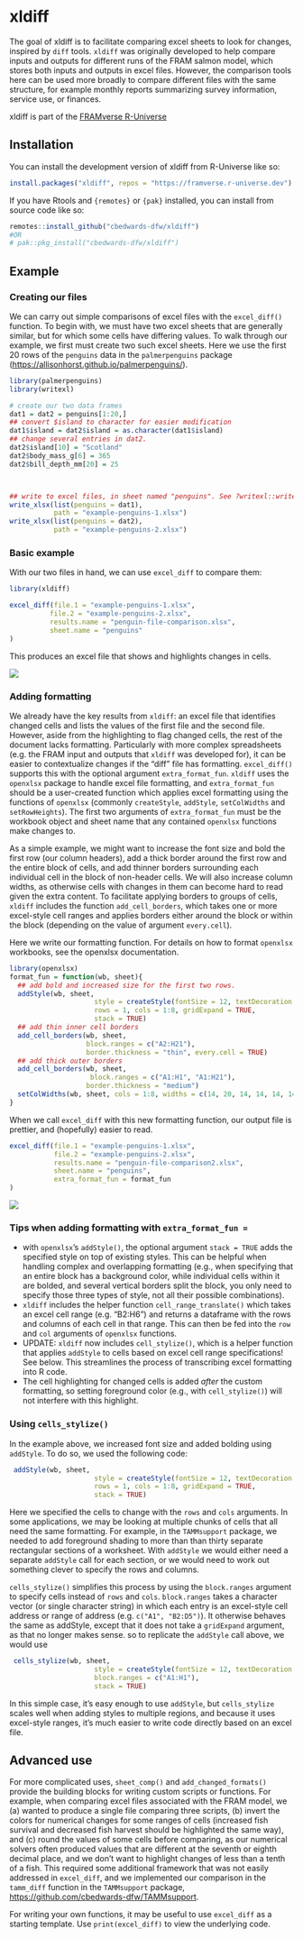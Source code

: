 
<!-- README.md is generated from README.Rmd. Please edit that file -->

# xldiff

<!-- badges: start -->
<!-- badges: end -->

The goal of xldiff is to facilitate comparing excel sheets to look for
changes, inspired by `diff` tools. `xldiff` was originally developed to
help compare inputs and outputs for different runs of the FRAM salmon
model, which stores both inputs and outputs in excel files. However, the
comparison tools here can be used more broadly to compare different
files with the same structure, for example monthly reports summarizing
survey information, service use, or finances.

xldiff is part of the [FRAMverse
R-Universe](https://framverse.r-universe.dev/packages)

## Installation

You can install the development version of xldiff from R-Universe like
so:

``` r
install.packages("xldiff", repos = "https://framverse.r-universe.dev")
```

If you have Rtools and `{remotes}` or `{pak}` installed, you can install
from source code like so:

``` r
remotes::install_github("cbedwards-dfw/xldiff")
#OR
# pak::pkg_install("cbedwards-dfw/xldiff")
```

## Example

### Creating our files

We can carry out simple comparisons of excel files with the
`excel_diff()` function. To begin with, we must have two excel sheets
that are generally similar, but for which some cells have differing
values. To walk through our example, we first must create two such excel
sheets. Here we use the first 20 rows of the `penguins` data in the
`palmerpenguins` package
(<https://allisonhorst.github.io/palmerpenguins/>).

``` r
library(palmerpenguins)
library(writexl)

# create our two data frames
dat1 = dat2 = penguins[1:20,]
## convert $island to character for easier modification
dat1$island = dat2$island = as.character(dat1$island)
## change several entries in dat2.
dat2$island[10] = "Scotland"
dat2$body_mass_g[6] = 365
dat2$bill_depth_mm[20] = 25



## write to excel files, in sheet named "penguins". See ?writexl::writexlsx.
write_xlsx(list(penguins = dat1),
           path = "example-penguins-1.xlsx")
write_xlsx(list(penguins = dat2),
           path = "example-penguins-2.xlsx")
```

### Basic example

With our two files in hand, we can use `excel_diff` to compare them:

``` r
library(xldiff)

excel_diff(file.1 = "example-penguins-1.xlsx",
          file.2 = "example-penguins-2.xlsx",
          results.name = "penguin-file-comparison.xlsx",
          sheet.name = "penguins"
)
```

This produces an excel file that shows and highlights changes in cells.

![](man/figures/MAN/filev1.PNG)

### Adding formatting

We already have the key results from `xldiff`: an excel file that
identifies changed cells and lists the values of the first file and the
second file. However, aside from the highlighting to flag changed cells,
the rest of the document lacks formatting. Particularly with more
complex spreadsheets (e.g. the FRAM input and outputs that `xldiff` was
developed for), it can be easier to contextualize changes if the “diff”
file has formatting. `excel_diff()` supports this with the optional
argument `extra_format_fun`. `xldiff` uses the `openxlsx` package to
handle excel file formatting, and `extra_format_fun` should be a
user-created function which applies excel formatting using the functions
of `openxlsx` (commonly `createStyle`, `addStyle`, `setColWidths` and
`setRowHeights`). The first two arguments of `extra_format_fun` must be
the workbook object and sheet name that any contained `openxlsx`
functions make changes to.

As a simple example, we might want to increase the font size and bold
the first row (our column headers), add a thick border around the first
row and the entire block of cells, and add thinner borders surrounding
each individual cell in the block of non-header cells. We will also
increase column widths, as otherwise cells with changes in them can
become hard to read given the extra content. To facilitate applying
borders to groups of cells, `xldiff` includes the function
`add_cell_borders`, which takes one or more excel-style cell ranges and
applies borders either around the block or within the block (depending
on the value of argument `every.cell`).

Here we write our formatting function. For details on how to format
`openxlsx` workbooks, see the openxlsx documentation.

``` r
library(openxlsx)
format_fun = function(wb, sheet){
  ## add bold and increased size for the first two rows.
  addStyle(wb, sheet,
                     style = createStyle(fontSize = 12, textDecoration = "Bold"),
                     rows = 1, cols = 1:8, gridExpand = TRUE,
                     stack = TRUE)
  ## add thin inner cell borders
  add_cell_borders(wb, sheet,
                   block.ranges = c("A2:H21"),
                   border.thickness = "thin", every.cell = TRUE)
  ## add thick outer borders
  add_cell_borders(wb, sheet,
                    block.ranges = c("A1:H1", "A1:H21"),
                   border.thickness = "medium")
  setColWidths(wb, sheet, cols = 1:8, widths = c(14, 20, 14, 14, 14, 14, 14))
}
```

When we call `excel_diff` with this new formatting function, our output
file is prettier, and (hopefully) easier to read.

``` r
excel_diff(file.1 = "example-penguins-1.xlsx",
           file.2 = "example-penguins-2.xlsx",
           results.name = "penguin-file-comparison2.xlsx",
           sheet.name = "penguins",
           extra_format_fun = format_fun
)
```

![](man/figures/MAN/filev2.PNG)

### Tips when adding formatting with `extra_format_fun =`

- with `openxlsx`’s `addStyle()`, the optional argument `stack = TRUE`
  adds the specified style on top of existing styles. This can be
  helpful when handling complex and overlapping formatting (e.g., when
  specifying that an entire block has a background color, while
  individual cells within it are bolded, and several vertical borders
  split the block, you only need to specify those three types of style,
  not all their possible combinations).
- `xldiff` includes the helper function `cell_range_translate()` which
  takes an excel cell range (e.g. “B2:H6”) and returns a dataframe with
  the rows and columns of each cell in that range. This can then be fed
  into the `row` and `col` arguments of `openxlsx` functions.
- UPDATE: `xldiff` now includes `cell_stylize()`, which is a helper
  function that applies `addStyle` to cells based on excel cell range
  specifications! See below. This streamlines the process of
  transcribing excel formatting into R code.
- The cell highlighting for changed cells is added *after* the custom
  formatting, so setting foreground color (e.g., with `cell_stylize()`)
  will not interfere with this highlight.

### Using `cells_stylize()`

In the example above, we increased font size and added bolding using
`addStyle`. To do so, we used the following code:

``` r
 addStyle(wb, sheet,
                     style = createStyle(fontSize = 12, textDecoration = "Bold"),
                     rows = 1, cols = 1:8, gridExpand = TRUE,
                     stack = TRUE)
```

Here we specified the cells to change with the `rows` and `cols`
arguments. In some applications, we may be looking at multiple chunks of
cells that all need the same formatting. For example, in the
`TAMMsupport` package, we needed to add foreground shading to more than
than thirty separate rectangular sections of a worksheet. With
`addStyle` we would either need a separate `addStyle` call for each
section, or we would need to work out something clever to specify the
rows and columns.

`cells_stylize()` simplifies this process by using the `block.ranges`
argument to specify cells instead of `rows` and `cols`. `block.ranges`
takes a character vector (or single character string) in which each
entry is an excel-style cell address or range of address
(e.g. `c("A1", "B2:D5")`). It otherwise behaves the same as addStyle,
except that it does not take a `gridExpand` argument, as that no longer
makes sense. so to replicate the `addStyle` call above, we would use

``` r
 cells_stylize(wb, sheet,
                     style = createStyle(fontSize = 12, textDecoration = "Bold"),
                     block.ranges = c("A1:H1"),
                     stack = TRUE)
```

In this simple case, it’s easy enough to use `addStyle`, but
`cells_stylize` scales well when adding styles to multiple regions, and
because it uses excel-style ranges, it’s much easier to write code
directly based on an excel file.

## Advanced use

For more complicated uses, `sheet_comp()` and `add_changed_formats()`
provide the building blocks for writing custom scripts or functions. For
example, when comparing excel files associated with the FRAM model, we
(a) wanted to produce a single file comparing three scripts, (b) invert
the colors for numerical changes for some ranges of cells (increased
fish survival and decreased fish harvest should be highlighted the same
way), and (c) round the values of some cells before comparing, as our
numerical solvers often produced values that are different at the
seventh or eighth decimal place, and we don’t want to highlight changes
of less than a tenth of a fish. This required some additional framework
that was not easily addressed in `excel_diff`, and we implemented our
comparison in the `tamm_diff` function in the `TAMMsupport` package,
<https://github.com/cbedwards-dfw/TAMMsupport>.

For writing your own functions, it may be useful to use `excel_diff` as
a starting template. Use `print(excel_diff)` to view the underlying
code.
